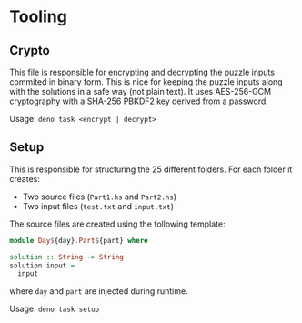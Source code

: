 # Tooling

## Crypto

This file is responsible for encrypting and decrypting the puzzle inputs commited in binary form. This is nice for keeping the puzzle inputs along with the solutions in a safe way (not plain text). It uses AES-256-GCM cryptography with a SHA-256 PBKDF2 key derived from a password.

Usage: `deno task <encrypt | decrypt>`

## Setup

This is responsible for structuring the 25 different folders. For each folder it creates:

- Two source files (`Part1.hs` and `Part2.hs`)
- Two input files (`test.txt` and `input.txt`)

The source files are created using the following template:

```hs
module Day${day}.Part${part} where

solution :: String -> String
solution input =
  input
```

where `day` and `part` are injected during runtime.

Usage: `deno task setup`